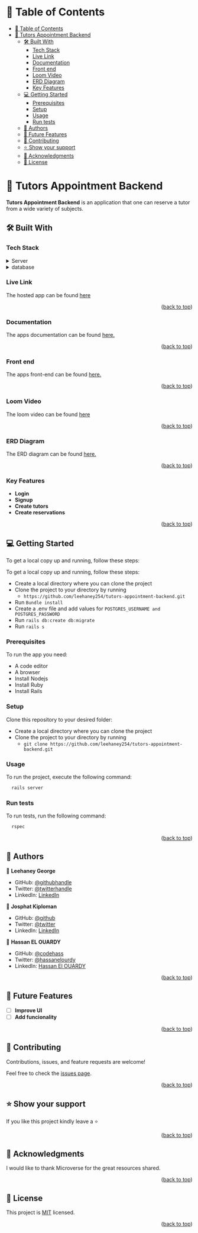 <!-- TABLE OF CONTENTS -->

# 📗 Table of Contents

- [📗 Table of Contents](#-table-of-contents)
- [📖 Tutors Appointment Backend ](#-tutors-appointment-backend-)
  - [🛠 Built With ](#-built-with-)
    - [Tech Stack ](#tech-stack-)
    - [Live Link ](#live-link-)
    - [Documentation ](#documentation-)
    - [Front end ](#front-end-)
    - [Loom Video ](#loom-video-)
    - [ERD Diagram ](#erd-diagram-)
    - [Key Features ](#key-features-)
  - [💻 Getting Started ](#-getting-started-)
    - [Prerequisites](#prerequisites)
    - [Setup](#setup)
    - [Usage](#usage)
    - [Run tests](#run-tests)
  - [👥 Authors ](#-authors-)
  - [🔭 Future Features ](#-future-features-)
  - [🤝 Contributing ](#-contributing-)
  - [⭐️ Show your support ](#️-show-your-support-)
  - [🙏 Acknowledgments ](#-acknowledgments-)
  - [📝 License ](#-license-)

<!-- PROJECT DESCRIPTION -->

# 📖 Tutors Appointment Backend <a name="about-project"></a>

**Tutors Appointment Backend** is an application that one can reserve a tutor from a wide variety of subjects.

## 🛠 Built With <a name="built-with"></a>

### Tech Stack <a name="tech-stack"></a>
<details>
<summary>Server</summary>
  <ul>
    <li><a href="https://guides.rubyonrails.org/getting_started.html">Ruby</a></li>
  </ul>
</details>
<details>
<summary>database</summary>
  <ul>
    <li><a href="https://www.postgresql.org/">Postgresql</a></li>
  </ul>
</details>

### Live Link <a name="Live link"></a>
The hosted app can be found [here]()

<p align="right">(<a href="#readme-top">back to top</a>)</p>

### Documentation <a name="Documentation"></a>
The apps documentation can be found [here.]()

<p align="right">(<a href="#readme-top">back to top</a>)</p>

### Front end <a name="Front end"></a>
The apps front-end can be found [here.](https://github.com/leehaney254/tutors-appointment-frontend.git)

<p align="right">(<a href="#readme-top">back to top</a>)</p>

### Loom Video <a name="Loom Video"></a>
The loom video can be found [here]()

<p align="right">(<a href="#readme-top">back to top</a>)</p>

### ERD Diagram <a name="ERD Diagram"></a>
The ERD diagram can be found [here.](https://drawsql.app/teams/leehaneys-team/diagrams/tutor-erd)

<p align="right">(<a href="#readme-top">back to top</a>)</p>
<!-- Features -->

### Key Features <a name="key-features"></a>

- **Login**
- **Signup**
- **Create tutors**
- **Create reservations**

<p align="right">(<a href="#readme-top">back to top</a>)</p>

<!-- GETTING STARTED -->

## 💻 Getting Started <a name="getting-started"></a>

To get a local copy up and running, follow these steps:

To get a local copy up and running, follow these steps:
- Create a local directory where you can clone the project
- Clone the project to your directory by running
  - `https://github.com/leehaney254/tutors-appointment-backend.git`
- Run `Bundle install`
- Create a .env file and add values for `POSTGRES_USERNAME and POSTGRES_PASSWORD`
- Run `rails db:create db:migrate`
- Run  `rails s`

### Prerequisites
To run the app you need:
- A code editor
- A browser
- Install Nodejs
- Install Ruby
- Install Rails

### Setup

Clone this repository to your desired folder:

- Create a local directory where you can clone the project
- Clone the project to your directory by running
  - `git clone https://github.com/leehaney254/tutors-appointment-backend.git`

### Usage

To run the project, execute the following command:

```sh
  rails server
```

### Run tests

To run tests, run the following command:

```sh
  rspec
```

<p align="right">(<a href="#readme-top">back to top</a>)</p>

## 👥 Authors <a name="authors"></a>

👤 **Leehaney George**

- GitHub: [@githubhandle](https://github.com/leehaney254)
- Twitter: [@twitterhandle](https://twitter.com/Lee06785586)
- LinkedIn: [LinkedIn](https://www.linkedin.com/in/leehaney-george-0a4a51178/)

👤 **Josphat Kiploman**

- GitHub: [@github](https://github.com/Josphat205)
- Twitter: [@twitter](https://twitter.com/josphatloman)
- LinkedIn: [LinkedIn](https://linkedin.com/in/josphat205)

👤 **Hassan EL OUARDY**

- GitHub: [@codehass](https://github.com/codehass)
- Twitter: [@hassanelourdy](https://twitter.com/hassanelourdy)
- LinkedIn: [Hassan El OUARDY](https://www.linkedin.com/in/hassan-el-ouardy-360b99169/)
  
<p align="right">(<a href="#readme-top">back to top</a>)</p>

<!-- FUTURE FEATURES -->

## 🔭 Future Features <a name="future-features"></a>

- [ ] **Improve UI**
- [ ] **Add funcionality**

<p align="right">(<a href="#readme-top">back to top</a>)</p>

<!-- CONTRIBUTING -->

## 🤝 Contributing <a name="contributing"></a>

Contributions, issues, and feature requests are welcome!

Feel free to check the [issues page](../../issues/).

<p align="right">(<a href="#readme-top">back to top</a>)</p>

<!-- SUPPORT -->

## ⭐️ Show your support <a name="support"></a>

If you like this project kindly leave a ⭐

<p align="right">(<a href="#readme-top">back to top</a>)</p>

## 🙏 Acknowledgments <a name="acknowledgements"></a>

I would like to thank Microverse for the great resources shared.

<p align="right">(<a href="#readme-top">back to top</a>)</p>

<!-- LICENSE -->

## 📝 License <a name="license"></a>

This project is [MIT](./LICENSE) licensed.

<p align="right">(<a href="#readme-top">back to top</a>)</p>
